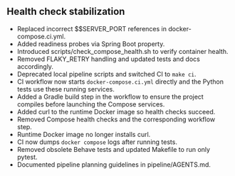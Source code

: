 ## Health check stabilization
- Replaced incorrect $$SERVER_PORT references in docker-compose.ci.yml.
- Added readiness probes via Spring Boot property.
- Introduced scripts/check_compose_health.sh to verify container health.
- Removed FLAKY_RETRY handling and updated tests and docs accordingly.
- Deprecated local pipeline scripts and switched CI to `make ci`.
- CI workflow now starts `docker-compose.ci.yml` directly and the Python tests
  use these running services.
- Added a Gradle build step in the workflow to ensure the project compiles
  before launching the Compose services.
- Added curl to the runtime Docker image so health checks succeed.
- Removed Compose health checks and the corresponding workflow step.
- Runtime Docker image no longer installs curl.
- CI now dumps `docker compose` logs after running tests.
- Removed obsolete Behave tests and updated Makefile to run only pytest.
- Documented pipeline planning guidelines in pipeline/AGENTS.md.
